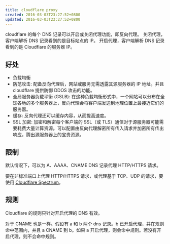 ```yaml
---
title: cloudflare proxy
created: 2016-03-03T23:27:52+0800
updated: 2016-03-03T23:27:52+0800
---
```



cloudflare 的每个 DNS 记录可以开启或关闭代理功能，即反向代理。
关闭代理，客户端解析 DNS 记录看到的是目标站点的 IP。
开启代理，客户端解析 DNS 记录看到的是 Cloudflare 的服务器 IP。

## 好处

- 负载均衡
- 防范攻击: 配备反向代理后，网站或服务无需透露其源服务器的 IP 地址。并且 cloudflare 提供防御 DDOS 攻击的功能。
- 全局服务器负载平衡 (GSLB): 在这种负载均衡形式中，一个网站可以分布在全球各地的多个服务器上，反向代理会将客户端发送到地理位置上最接近它们的服务器。
- 缓存: 反向代理还可以缓存内容，从而提高速度。
- SSL 加密: 加密和解密每个客户端的 SSL（或 TLS）通信对于源服务器可能需要耗费大量计算资源。可以配置由反向代理解密所有传入请求并加密所有传出响应，腾出源服务器上的宝贵资源。

## 限制

默认情况下，可以为 A、AAAA、CNAME DNS 记录代理 HTTP/HTTPS 请求。

要在非标准端口上代理 HTTP/HTTPS 请求，或代理基于 TCP、UDP 的请求，要使用 [Cloudflare Spectrum](https://www.cloudflare.com/zh-cn/application-services/products/cloudflare-spectrum/)。

## 规则

Cloudflare 的规则只针对开启代理的 DNS 有效。

对于 CNAME 也是一样。假设有 a 和 b 两个 dns 记录。b 已开启代理，并在规则命中范围内，并且 a CNAME 到 b。如果 a 开启代理，则会命中规则。若没有开启代理，则不会命中规则。
